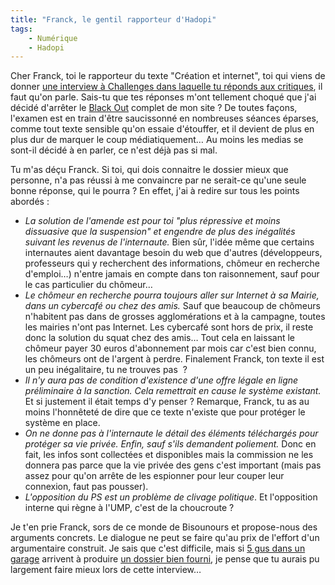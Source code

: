 ```yaml
---
title: "Franck, le gentil rapporteur d'Hadopi"
tags:
    - Numérique
    - Hadopi
---
```


Cher Franck, toi le rapporteur du texte "Création et internet", toi qui viens de
donner
[une interview à Challenges dans laquelle tu réponds aux critiques](http://www.challenges.fr/high-tech/),
il faut qu'on parle. Sais-tu que tes réponses m'ont tellement choqué que j'ai
décidé d'arrêter le
[Black Out](http://www.laquadrature.net/fr/black-out-et-apres) complet de mon
site&nbsp;? De toutes façons, l'examen est en train d'être saucissonné en
nombreuses séances éparses, comme tout texte sensible qu'on essaie d'étouffer,
et il devient de plus en plus dur de marquer le coup médiatiquement… Au moins
les medias se sont-il décidé à en parler, ce n'est déjà pas si mal.

Tu m'as déçu Franck. Si toi, qui dois connaitre le dossier mieux que personne,
n'a pas réussi à me convaincre par ne serait-ce qu'une seule bonne réponse, qui
le pourra&nbsp;? En effet, j'ai à redire sur tous les points abordés&nbsp;:

-   _La solution de l'amende est pour toi "plus répressive et moins dissuasive
    que la suspension" et engendre de plus des inégalités suivant les revenus de
    l'internaute._ Bien sûr, l'idée même que certains internautes aient
    davantage besoin du web que d'autres (développeurs, professeurs qui y
    recherchent des informations, chômeur en recherche d'emploi…) n'entre jamais
    en compte dans ton raisonnement, sauf pour le cas particulier du chômeur…
-   _Le chômeur en recherche pourra toujours aller sur Internet à sa Mairie,
    dans un cybercafé ou chez des amis._ Sauf que beaucoup de chômeurs
    n'habitent pas dans de grosses agglomérations et à la campagne, toutes les
    mairies n'ont pas Internet. Les cybercafé sont hors de prix, il reste donc
    la solution du squat chez des amis… Tout cela en laissant le chômeur payer
    30 euros d'abonnement par mois car c'est bien connu, les chômeurs ont de
    l'argent à perdre. Finalement Franck, ton texte il est un peu inégalitaire,
    tu ne trouves pas &nbsp;?
-   _Il n'y aura pas de condition d'existence d'une offre légale en ligne
    préliminaire à la sanction. Cela remettrait en cause le système existant._
    Et si justement il était temps d'y penser&nbsp;? Remarque, Franck, tu as au
    moins l'honnêteté de dire que ce texte n'existe que pour protéger le système
    en place.
-   _On ne donne pas à l'internaute le détail des éléments téléchargés pour
    protéger sa vie privée. Enfin, sauf s'ils demandent poliement._ Donc en
    fait, les infos sont collectées et disponibles mais la commission ne les
    donnera pas parce que la vie privée des gens c'est important (mais pas assez
    pour qu'on arrête de les espionner pour leur couper leur connexion, faut pas
    pousser).
-   _L'opposition du PS est un problème de clivage politique_. Et l'opposition
    interne qui règne à l'UMP, c'est de la choucroute&nbsp;?

Je t'en prie Franck, sors de ce monde de Bisounours et propose-nous des
arguments concrets. Le dialogue ne peut se faire qu'au prix de l'effort d'un
argumentaire construit. Je sais que c'est difficile, mais si
[5 gus dans un garage](http://www.cinqgusdansungarage.org/) arrivent à produire
[un dossier bien fourni](http://www.laquadrature.net/files/LaQuadratureduNet-Riposte-Graduee_reponse-inefficace-inapplicable-dangereuse-a-un-faux-probleme.pdf),
je pense que tu aurais pu largement faire mieux lors de cette interview…
